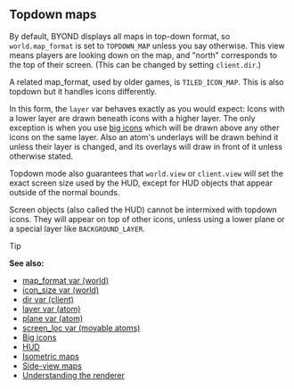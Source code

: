 ## Topdown maps



By default, BYOND displays all maps in top-down format, so
`world.map_format` is set to `TOPDOWN_MAP` unless you say otherwise.
This view means players are looking down on the map, and \"north\"
corresponds to the top of their screen. (This can be changed by setting
`client.dir`.) 

A related map_format, used by older games, is
`TILED_ICON_MAP`. This is also topdown but it handles icons differently.


In this form, the `layer` var behaves exactly as you would
expect: Icons with a lower layer are drawn beneath icons with a higher
layer. The only exception is when you use [big
icons](/ref/notes/big-icons.md)  which will be drawn above any other
icons on the same layer. Also an atom\'s underlays will be drawn behind
it unless their layer is changed, and its overlays will draw in front of
it unless otherwise stated. 

Topdown mode also guarantees that
`world.view` or `client.view` will set the exact screen size used by the
HUD, except for HUD objects that appear outside of the normal bounds.


Screen objects (also called the HUD) cannot be intermixed with
topdown icons. They will appear on top of other icons, unless using a
lower plane or a special layer like `BACKGROUND_LAYER`.

> [!TIP] 
> **See also:**
> +   [map_format var (world)](/ref/world/var/map_format.md) 
> +   [icon_size var (world)](/ref/world/var/icon_size.md) 
> +   [dir var (client)](/ref/client/var/dir.md) 
> +   [layer var (atom)](/ref/atom/var/layer.md) 
> +   [plane var (atom)](/ref/atom/var/plane.md) 
> +   [screen_loc var (movable atoms)](/ref/atom/movable/var/screen_loc.md) 
> +   [Big icons](/ref/notes/big-icons.md) 
> +   [HUD](/ref/notes/HUD.md) 
> +   [Isometric maps](/ref/notes/isometric.md) 
> +   [Side-view maps](/ref/notes/side.md) 
> +   [Understanding the renderer](/ref/notes/renderer.md) 